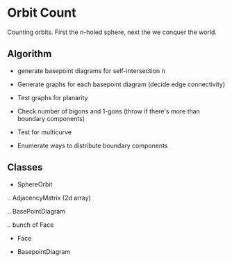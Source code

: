 # Orbit Count

Counting orbits.  First the n-holed sphere, next the we conquer the world.

## Algorithm

- generate basepoint diagrams for self-intersection n

- Generate graphs for each basepoint diagram (decide edge connectivity)

- Test graphs for planarity

- Check number of bigons and 1-gons (throw if there's more than boundary components)

- Test for multicurve

- Enumerate ways to distribute boundary components

## Classes

- SphereOrbit

.. AdjacencyMatrix (2d array)

.. BasePointDiagram

.. bunch of Face

- Face

- BasepointDiagram

